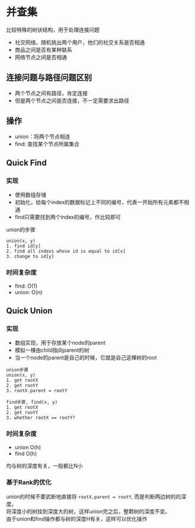 # 并查集
比较特殊的树状结构，用于处理连接问题
- 社交网络，随机挑出两个用户，他们的社交关系是否相通
- 商品之间是否有某种联系
- 网络节点之间是否相通

## 连接问题与路径问题区别
- 两个节点之间有路径，肯定连接
- 但是两个节点之间是否连接，不一定需要求出路径

## 操作
- union：将两个节点相连
- find: 查找某个节点所属集合

## Quick Find
### 实现
- 使用数组存储
- 初始化，给每个index的数据标记上不同的编号，代表一开始所有元素都不相通
- find只需要找到两个index的编号，作比较即可

union的步骤  
```
union(x, y)
1. find id[y]
2. find all indexs whose id is equal to id[x]
3. change to id[y]
```
### 时间复杂度
- find: O(1)
- union: O(n)

## Quick Union
### 实现
- 数组实现，用于存放某个node的parent
- 模拟一棵由child指向parent的树
- 当一个node的parent是自己的时候，它就是自己这棵树的root

```
union步骤
union(x, y)
1. get rootX
2. get rootY
3. rootX.parent = rootY
```

```
find步骤, find(x, y)
1. get rootX
2. get rootY
3. whether rootX == rootY?
```

### 时间复杂度
- union O(h)
- find O(h)

均与树的深度有关，一般都比N小
### 基于Rank的优化
union的时候不要武断地直接将 `rootX.parent = rootY`, 而是判断两边树的的深度。  
将深度小的树挂到深度大的树，这样union完之后，整颗树的深度不变。  
由于union和find操作都与树的深度H有关，这样可以优化操作
